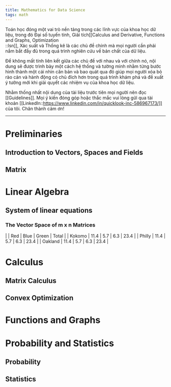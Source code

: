 ```yaml
---
title: Mathematics for Data Science
tags: math
---
```


Toán học đóng một vai trò nền tảng trong các lĩnh vực của khoa học dữ liệu, trong đó Đại số tuyến tính, Giải tích[[Calculus and Derivative, Functions and Graphs, Optimization<br/>::lsn]], Xác suất và Thống kê là các chủ đề chính mà mọi người cần phải nắm bắt đầy đủ trong quá trình nghiên cứu về bản chất của dữ liệu.

Để không mất tính liên kết giữa các chủ đề với nhau và với chính nó, nội dung sẽ được trình bày một cách hệ thống và tường minh nhằm từng bước hình thành một cái nhìn căn bản và bao quát qua đó giúp mọi người xóa bỏ rào cản và hành động có chủ đích hơn trong quá trình khám phá và đề xuất ý tưởng mới khi giải quyết các nhiệm vụ của khoa học dữ liệu.

Nhằm thống nhất nội dung của tài liệu trước tiên mọi người nên đọc [[Guidelines]]. Mọi ý kiến đóng góp hoặc thắc mắc vui lòng gửi qua tài khoản [[LinkedIn::https://www.linkedin.com/in/quicklook-inc-586967173/]] của tôi. Chân thành cảm ơn!

___

# Preliminaries

## Introduction to Vectors, Spaces and Fields

## Matrix

# Linear Algebra

## System of linear equations

### The Vector Space of m x n Matrices

|  | Red | Blue | Green | Total |
| Kokomo | 11.4 | 5.7 | 6.3 | 23.4 |
| Philly | 11.4 | 5.7 | 6.3 | 23.4 |
| Oakland | 11.4 | 5.7 | 6.3 | 23.4 |

# Calculus

## Matrix Calculus

## Convex Optimization

# Functions and Graphs

# Probability and Statistics

## Probability

## Statistics


